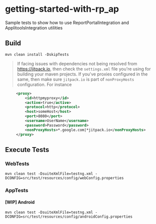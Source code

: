 # getting-started-with-rp_ap
Sample tests to show how to use ReportPortalIntegration and ApplitoolsIntegration utilities

## Build
`mvn clean install -DskipTests`
> If facing issues with dependencies not being resolved from https://jitpack.io, then check the `settings.xml` file you're using for building your maven projects. If you've proxies configured in the same, then make sure `jitpack.io` is part of `nonProxyHosts` configuration. For instance
```xml
     <proxy>
         <id>httpmyproxy</id>
         <active>true</active>
         <protocol>http</protocol>
         <host>someHost</host>
         <port>8080</port>
         <username>UserName</username>
         <password>Password</password>
         <nonProxyHosts>*.google.com|*jitpack.io</nonProxyHosts>
     </proxy>
```

## Execute Tests
### WebTests
`mvn clean test -DsuiteXmlFile=testng.xml -DCONFIG=src/test/resources/config/webConfig.properties`
### AppTests
#### [WIP] Android
`mvn clean test -DsuiteXmlFile=testng.xml -DCONFIG=src/test/resources/config/androidConfig.properties`
